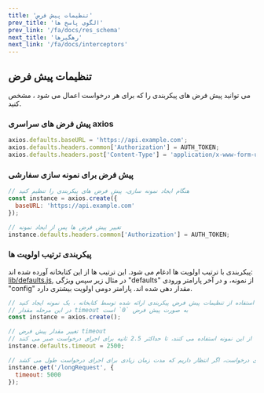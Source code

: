 ```yaml
---
title: 'تنظیمات پیش فرض'
prev_title: 'الگوی پاسخ ها'
prev_link: '/fa/docs/res_schema'
next_title: 'رهگیرها'
next_link: '/fa/docs/interceptors'
---
```


## تنظیمات پیش فرض

می توانید پیش فرض های پیکربندی را که برای هر درخواست اعمال می شود ، مشخص کنید. 

### پیش فرض های سراسری axios

```js
axios.defaults.baseURL = 'https://api.example.com';
axios.defaults.headers.common['Authorization'] = AUTH_TOKEN;
axios.defaults.headers.post['Content-Type'] = 'application/x-www-form-urlencoded';
```

### پیش فرض برای نمونه سازی سفارشی 

```js
// هنگام ایجاد نمونه سازی، پیش فرض های پیکربندی را تنظیم کنید 
const instance = axios.create({
  baseURL: 'https://api.example.com'
});

// تغییر پیش فرض ها پس از ایجاد نمونه
instance.defaults.headers.common['Authorization'] = AUTH_TOKEN;
```

### پیکربندی ترتیب اولویت ها 

پیکربندی با ترتیب اولویت ها ادغام می شود. این ترتیب ها از این کتابخانه آورده شده اند: [lib/defaults.js](https://github.com/axios/axios/blob/master/lib/defaults.js#L28), در مثال زیر سپس ویژگی "defaults" از نمونه، و در آخر پارامتر ورودی "config" مقدار دهی شده اند. پارامتر دومی اولویت بیشتری دارد.

```js
// با استفاده از تنظیمات پیش فرض پیکربندی ارائه شده توسط کتابخانه ، یک نمونه ایجاد کنید 
// در این مرحله مقدار timeout به صورت پیش فرض `0` است 
const instance = axios.create();

// تغییر مقدار پیش فرض timeout
// حالا تمام درخواست هایی که از این نمونه استفاده می کنند، تا حداکثر 2.5 ثانیه برای اجرای درخواست صبر می کنند
instance.defaults.timeout = 2500;

// تغییر دوباره زمان انتظار اجرای درخواست، اگر انتظار داریم که مدت زمان زیادی برای اجرای درخواست طول می کشد
instance.get('/longRequest', {
  timeout: 5000
});
```
